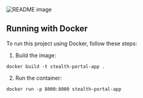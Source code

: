 <picture> <source media="(prefers-color-scheme: dark)" srcset="https://i.imgur.com/6zUUS9V.jpeg"> <source media="(prefers-color-scheme: light)" srcset="https://i.imgur.com/6zUUS9V.jpeg"> <img alt="README image" src="https://i.imgur.com/6zUUS9V.jpeg"> </picture>

## Running with Docker
To run this project using Docker, follow these steps:

1. Build the image:
```
docker build -t stealth-portal-app .
```
2. Run the container:
```
docker run -p 8000:8000 stealth-portal-app
```
